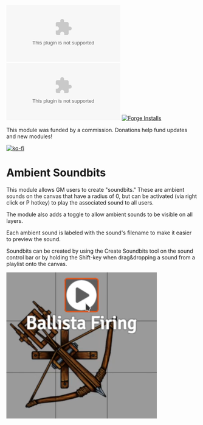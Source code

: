 ![All Downloads](https://img.shields.io/github/downloads/elizeuangelo/fvtt-module-ambient-soundbits/ambient-soundbits.zip) ![Latest Release Download Count](https://img.shields.io/github/downloads/elizeuangelo/fvtt-module-ambient-soundbits/latest/ambient-soundbits.zip) [![Forge Installs](https://img.shields.io/badge/dynamic/json?label=Forge%20Installs&query=package.installs&suffix=%25&url=https%3A%2F%2Fforge-vtt.com%2Fapi%2Fbazaar%2Fpackage%2Fambient-soundbits&colorB=4aa94a)](https://forge-vtt.com/bazaar#package=ambient-soundbits)

This module was funded by a commission. Donations help fund updates and new modules!

[![ko-fi](https://ko-fi.com/img/githubbutton_sm.svg)](https://ko-fi.com/elizeuangelo)

# Ambient Soundbits

This module allows GM users to create "soundbits." These are ambient sounds on the canvas that have a radius of 0, but can be activated (via right click or P hotkey) to play the associated sound to all users.

The module also adds a toggle to allow ambient sounds to be visible on all layers.

Each ambient sound is labeled with the sound's filename to make it easier to preview the sound.

Soundbits can be created by using the Create Soundbits tool on the sound control bar or by holding the Shift-key when drag&dropping a sound from a playlist onto the canvas.

![Ambient Soundbits](/ambient-soundbits.png)
